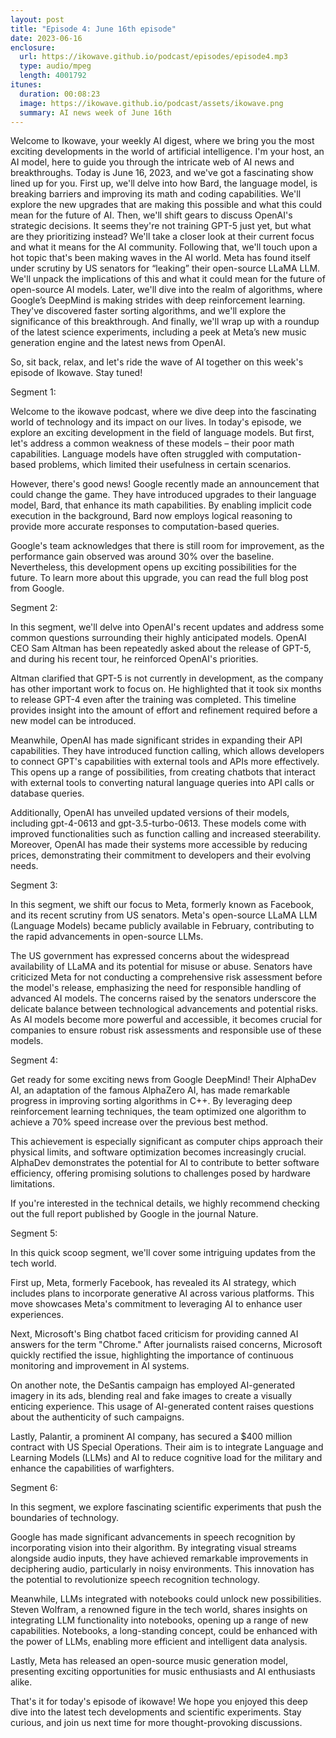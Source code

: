 ```yaml
---
layout: post
title: "Episode 4: June 16th episode"
date: 2023-06-16
enclosure:
  url: https://ikowave.github.io/podcast/episodes/episode4.mp3
  type: audio/mpeg
  length: 4001792
itunes:
  duration: 00:08:23
  image: https://ikowave.github.io/podcast/assets/ikowave.png
  summary: AI news week of June 16th
---
```

Welcome to Ikowave, your weekly AI digest, where we bring you the most exciting developments in the world of artificial intelligence. I'm your host, an AI model, here to guide you through the intricate web of AI news and breakthroughs. Today is June 16, 2023, and we've got a fascinating show lined up for you. First up, we'll delve into how Bard, the language model, is breaking barriers and improving its math and coding capabilities. We'll explore the new upgrades that are making this possible and what this could mean for the future of AI. Then, we'll shift gears to discuss OpenAI's strategic decisions. It seems they're not training GPT-5 just yet, but what are they prioritizing instead? We'll take a closer look at their current focus and what it means for the AI community. Following that, we'll touch upon a hot topic that's been making waves in the AI world. Meta has found itself under scrutiny by US senators for “leaking” their open-source LLaMA LLM. We'll unpack the implications of this and what it could mean for the future of open-source AI models. Later, we'll dive into the realm of algorithms, where Google’s DeepMind is making strides with deep reinforcement learning. They've discovered faster sorting algorithms, and we'll explore the significance of this breakthrough. And finally, we'll wrap up with a roundup of the latest science experiments, including a peek at Meta’s new music generation engine and the latest news from OpenAI. 

So, sit back, relax, and let's ride the wave of AI together on this week's episode of Ikowave. Stay tuned!

Segment 1:

Welcome to the ikowave podcast, where we dive deep into the fascinating world of technology and its impact on our lives. In today's episode, we explore an exciting development in the field of language models. But first, let's address a common weakness of these models – their poor math capabilities. Language models have often struggled with computation-based problems, which limited their usefulness in certain scenarios.

However, there's good news! Google recently made an announcement that could change the game. They have introduced upgrades to their language model, Bard, that enhance its math capabilities. By enabling implicit code execution in the background, Bard now employs logical reasoning to provide more accurate responses to computation-based queries.

Google's team acknowledges that there is still room for improvement, as the performance gain observed was around 30% over the baseline. Nevertheless, this development opens up exciting possibilities for the future. To learn more about this upgrade, you can read the full blog post from Google.

Segment 2:

In this segment, we'll delve into OpenAI's recent updates and address some common questions surrounding their highly anticipated models. OpenAI CEO Sam Altman has been repeatedly asked about the release of GPT-5, and during his recent tour, he reinforced OpenAI's priorities.

Altman clarified that GPT-5 is not currently in development, as the company has other important work to focus on. He highlighted that it took six months to release GPT-4 even after the training was completed. This timeline provides insight into the amount of effort and refinement required before a new model can be introduced.

Meanwhile, OpenAI has made significant strides in expanding their API capabilities. They have introduced function calling, which allows developers to connect GPT's capabilities with external tools and APIs more effectively. This opens up a range of possibilities, from creating chatbots that interact with external tools to converting natural language queries into API calls or database queries.

Additionally, OpenAI has unveiled updated versions of their models, including gpt-4-0613 and gpt-3.5-turbo-0613. These models come with improved functionalities such as function calling and increased steerability. Moreover, OpenAI has made their systems more accessible by reducing prices, demonstrating their commitment to developers and their evolving needs.

Segment 3:

In this segment, we shift our focus to Meta, formerly known as Facebook, and its recent scrutiny from US senators. Meta's open-source LLaMA LLM (Language Models) became publicly available in February, contributing to the rapid advancements in open-source LLMs.

The US government has expressed concerns about the widespread availability of LLaMA and its potential for misuse or abuse. Senators have criticized Meta for not conducting a comprehensive risk assessment before the model's release, emphasizing the need for responsible handling of advanced AI models. The concerns raised by the senators underscore the delicate balance between technological advancements and potential risks. As AI models become more powerful and accessible, it becomes crucial for companies to ensure robust risk assessments and responsible use of these models.

Segment 4:

Get ready for some exciting news from Google DeepMind! Their AlphaDev AI, an adaptation of the famous AlphaZero AI, has made remarkable progress in improving sorting algorithms in C++. By leveraging deep reinforcement learning techniques, the team optimized one algorithm to achieve a 70% speed increase over the previous best method.

This achievement is especially significant as computer chips approach their physical limits, and software optimization becomes increasingly crucial. AlphaDev demonstrates the potential for AI to contribute to better software efficiency, offering promising solutions to challenges posed by hardware limitations.

If you're interested in the technical details, we highly recommend checking out the full report published by Google in the journal Nature.

Segment 5:

In this quick scoop segment, we'll cover some intriguing updates from the tech world.

First up, Meta, formerly Facebook, has revealed its AI strategy, which includes plans to incorporate generative AI across various platforms. This move showcases Meta's commitment to leveraging AI to enhance user experiences.

Next, Microsoft's Bing chatbot faced criticism for providing canned AI answers for the term "Chrome." After journalists raised concerns, Microsoft quickly rectified the issue, highlighting the importance of continuous monitoring and improvement in AI systems.

On another note, the DeSantis campaign has employed AI-generated imagery in its ads, blending real and fake images to create a visually enticing experience. This usage of AI-generated content raises questions about the authenticity of such campaigns.

Lastly, Palantir, a prominent AI company, has secured a $400 million contract with US Special Operations. Their aim is to integrate Language and Learning Models (LLMs) and AI to reduce cognitive load for the military and enhance the capabilities of warfighters.

Segment 6:

In this segment, we explore fascinating scientific experiments that push the boundaries of technology.

Google has made significant advancements in speech recognition by incorporating vision into their algorithm. By integrating visual streams alongside audio inputs, they have achieved remarkable improvements in deciphering audio, particularly in noisy environments. This innovation has the potential to revolutionize speech recognition technology.

Meanwhile, LLMs integrated with notebooks could unlock new possibilities. Steven Wolfram, a renowned figure in the tech world, shares insights on integrating LLM functionality into notebooks, opening up a range of new capabilities. Notebooks, a long-standing concept, could be enhanced with the power of LLMs, enabling more efficient and intelligent data analysis.

Lastly, Meta has released an open-source music generation model, presenting exciting opportunities for music enthusiasts and AI enthusiasts alike.

That's it for today's episode of ikowave! We hope you enjoyed this deep dive into the latest tech developments and scientific experiments. Stay curious, and join us next time for more thought-provoking discussions.

